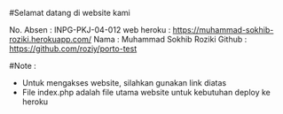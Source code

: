 #Selamat datang di website kami

No. Absen  : INPG-PKJ-04-012
web heroku : https://muhammad-sokhib-roziki.herokuapp.com/
Nama       : Muhammad Sokhib Roziki
Github     : https://github.com/roziy/porto-test

#Note      :
- Untuk mengakses website, silahkan gunakan link diatas
- File index.php adalah file utama website untuk kebutuhan deploy ke heroku

